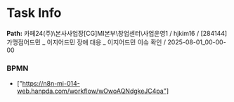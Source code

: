 # Task Info

**Path:** 카페24(주)\본사사업장\[CG]MI본부\창업센터\사업운영1 / hjkim16 / [284144] 가맹점어드민 _ 이지어드민 장애 대응 _ 이지어드민 이슈 확인 / 2025-08-01_00-00-00

### BPMN
- ["https://n8n-mi-014-web.hanpda.com/workflow/wOwoAQNdgkeJC4pa"]

